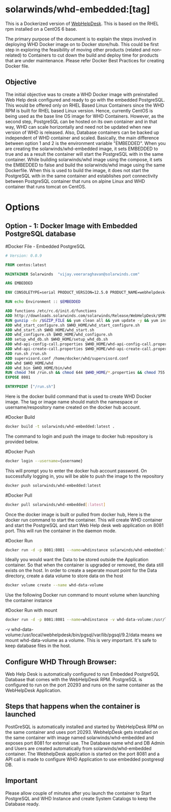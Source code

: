 solarwinds/whd-embedded:[tag]
=========

This is a Dockerized version of [WebHelpDesk](http://www.webhelpdesk.com/).  This is based on the RHEL rpm installed on a CentOS 6 base.

The primary purpose of the document is to explain the steps involved in deploying WHD Docker image on to Docker store/hub. This could be first step in exploring the feasibility of moving other products (related and non-related) to Containers to cut down the build and deploy time for products that are under maintenance. Please refer Docker Best Practices for creating Docker file.

Objective
---------

The initial objective was to create a WHD Docker image with preinstalled Web Help desk configured and ready to go with the embedded PostgreSQL. This would be offered only on RHEL Based Linux Containers since the WHD RPM is built for RHEL based Linux version. Hence, currently CentOS is being used as the base line OS image for WHD Containers. However, as the second step, PostgreSQL can be hosted on its own container and in that way, WHD can scale horizontally and need not be updated when new version of WHD is released. Also, Database containers can be backed up independent of WHD container and scaled. Basically, the main difference between option 1 and 2 is the environment variable "EMBEDDED". When you are creating the solarwinds/whd-embedded image, it sets EMBEDDED to true and as a result the container will start the PostgreSQL with in the same container. While building solarwinds/whd image using the compose, it sets the EMBEDDED to false and build the solarwinds/whd image using the same Dockerfile. When this is used to build the image, it does not start the PostgreSQL with in the same container and establishes port connectivity between PostgreSQL container that runs on alpine Linux and WHD container that runs tomcat on CentOS.

Options
========
Option - 1: Docker Image with Embedded PostgreSQL database
---------------------------------------------------------

#Docker File - Embedded PostgreSQL 
```Dockerfile
# Version: 0.0.9

FROM centos:latest

MAINTAINER Solarwinds  "vijay.veeraraghavan@solarwinds.com"

ARG EMBEDDED

ENV CONSOLETYPE=serial PRODUCT_VERSION=12.5.0 PRODUCT_NAME=webhelpdesk-12.5.0.1257-1.x86_64.rpm.gz GZIP_FILE=webhelpdesk.rpm.gz RPM_FILE=webhelpdesk.rpm EMBEDDED=${EMBEDDED:-true} WHD_HOME=/usr/local/webhelpdesk

RUN echo Environment :: $EMBEDDED

ADD functions /etc/rc.d/init.d/functions 
ADD http://downloads.solarwinds.com/solarwinds/Release/WebHelpDesk/$PRODUCT_VERSION/Linux/$PRODUCT_NAME /$GZIP_FILE
RUN gunzip -dv /$GZIP_FILE && yum clean all && yum update -y && yum install -y python-setuptools && easy_install supervisor && yum install -y -v /$RPM_FILE  && rm /$RPM_FILE && yum clean all && cp $WHD_HOME/conf/whd.conf.orig $WHD_HOME/conf/whd.conf && sed -i 's/^PRIVILEGED_NETWORKS=[[:space:]]*$/PRIVILEGED_NETWORKS=0.0.0.0\/0/g' $WHD_HOME/conf/whd.conf
ADD whd_start_configure.sh $WHD_HOME/whd_start_configure.sh
ADD whd_start.sh $WHD_HOME/whd_start.sh
ADD whd_configure.sh $WHD_HOME/whd_configure.sh
ADD setup_whd_db.sh $WHD_HOME/setup_whd_db.sh
ADD whd-api-config-call.properties $WHD_HOME/whd-api-config-call.properties
ADD whd-api-create-call.properties $WHD_HOME/whd-api-create-call.properties
ADD run.sh /run.sh
ADD supervisord.conf /home/docker/whd/supervisord.conf
ADD whd $WHD_HOME/whd
ADD whd_bin $WHD_HOME/bin/whd
RUN chmod 744 /run.sh && chmod 644 $WHD_HOME/*.properties && chmod 755 $WHD_HOME/whd && chmod 744 $WHD_HOME/*.sh && chmod 755 $WHD_HOME/bin/whd 
EXPOSE 8081

ENTRYPOINT ["/run.sh"]
```
Here is the docker build command that is used to create WHD Docker image. The tag or image name should match the namespace or username/respository name created on the docker hub account.

#Docker Build 
```sh
docker build -t solarwinds/whd-embedded:latest .
```
The command to login and push the image to docker hub repository is provided below.

#Docker Push 
```sh
docker login --username={username}
```
This will prompt you to enter the docker hub account password. On successfully logging in, you will be able to push the image to the repository 

```sh
docker push solarwinds/whd-embedded:latest 
```

#Docker Pull 
```sh
docker pull solarwinds/whd-embedded[:latest]
```
 
Once the docker image is built or pulled from docker hub, Here is the docker run command to start the container. This will create WHD container and start the PostgreSQL and start Web Help desk web application on 8081 port. This will run the container in the daemon mode.

#Docker Run 
```sh
docker run -d -p 8081:8081 --name=whdinstance solarwinds/whd-embedded:latest 
```

Ideally you would want the Data to be stored outside the Application container. So that when the container is upgraded or removed, the data still exists on the host. In order to create a seperate mount point for the Data directory, create a data volume to store data on the host

```sh
docker volume create --name whd-data-volume
```

Use the following Docker run command to mount volume when launching the container instance

#Docker Run with mount
```sh
docker run -d -p 8081:8081 --name=whdinstance -v whd-data-volume:/usr/local/webhelpdesk/bin/pgsql/var/lib/pgsql/9.2/data  solarwinds/whd-embedded:latest 
```
-v whd-data-volume:/usr/local/webhelpdesk/bin/pgsql/var/lib/pgsql/9.2/data means we mount whd-data-volume as a volume. This is very important. It's safe to keep database files in the host.


Configure WHD Through Browser:
-----------------------------

Web Help Desk is automatically configured to run Embedded PostgreSQL Database that comes with the WebHelpDesk RPM.
PostgreSQL is configured to run on the port 20293 and runs on the same container as the WebHelpDesk Application.


Steps that happens when the container is launched
-------------------------------------------------
PostGreSQL is automatically installed and started by WebHelpDesk RPM on the same container and uses port 20293.
WebhelpDesk gets installed on the same container with image named solarwinds/whd-embedded and exposes port 8081 for external use.
The Database name whd and DB Admin and Users are created automatically from solarwinds/whd-embedded container.
The WebhelpDesk application is started on the port 8081 and a API call is made to configure WHD Application to use embedded postgresql DB.

Important
---------
Please allow couple of minutes after you launch the container to Start PostgreSQL and WHD Instance and create System Catalogs to keep the Database ready.
